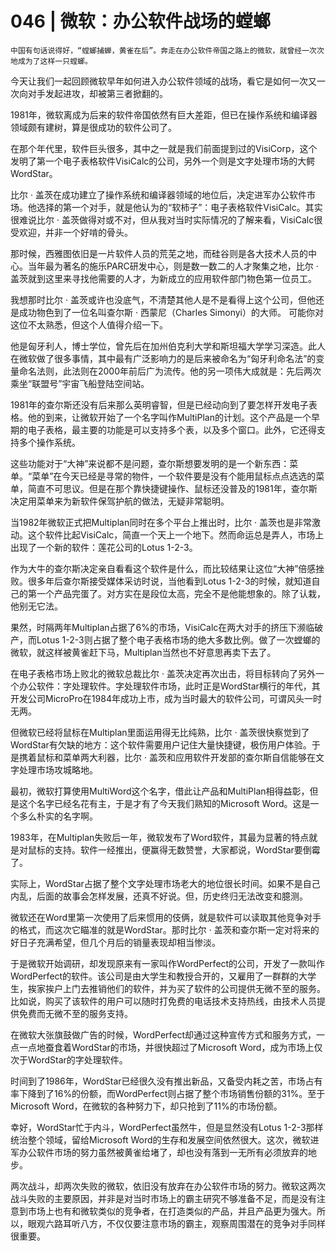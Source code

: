# 046 | 微软：办公软件战场的螳螂

    中国有句话说得好，“螳螂捕蝉，黄雀在后”。奔走在办公软件帝国之路上的微软，就曾经一次次地成为了这样一只螳螂。

今天让我们一起回顾微软早年如何进入办公软件领域的战场，看它是如何一次又一次向对手发起进攻，却被第三者掀翻的。

1981年，微软离成为后来的软件帝国依然有巨大差距，但已在操作系统和编译器领域颇有建树，算是很成功的软件公司了。

在那个年代里，软件巨头很多，其中之一就是我们前面提到过的VisiCorp，这个发明了第一个电子表格软件VisiCalc的公司，另外一个则是文字处理市场的大鳄WordStar。

比尔 · 盖茨在成功建立了操作系统和编译器领域的地位后，决定进军办公软件市场。他选择的第一个对手，就是他认为的“软柿子”：电子表格软件VisiCalc。其实很难说比尔 · 盖茨做得对或不对，但从我对当时实际情况的了解来看，VisiCalc很受欢迎，并非一个好啃的骨头。

那时候，西雅图依旧是一片软件人员的荒芜之地，而硅谷则是各大技术人员的中心。当年最为著名的施乐PARC研发中心，则是数一数二的人才聚集之地，比尔 · 盖茨就到这里来寻找他需要的人才，为新成立的应用软件部门物色第一位员工。

我想那时比尔 · 盖茨或许也没底气，不清楚其他人是不是看得上这个公司，但他还是成功物色到了一位名叫查尔斯 · 西蒙尼（Charles Simonyi）的大师。 可能你对这位不太熟悉，但这个人值得介绍一下。

他是匈牙利人，博士学位，曾先后在加州伯克利大学和斯坦福大学学习深造。此人在微软做了很多事情，其中最有广泛影响力的是后来被命名为“匈牙利命名法”的变量命名法则，此法则在2000年前后广为流传。他的另一项伟大成就是：先后两次乘坐“联盟号”宇宙飞船登陆空间站。

1981年的查尔斯还没有后来那么英明睿智，但是已经动向到了要怎样开发电子表格。他的到来，让微软开始了一个名字叫作MultiPlan的计划。这个产品是一个早期的电子表格，最主要的功能是可以支持多个表，以及多个窗口。此外，它还得支持多个操作系统。

这些功能对于“大神”来说都不是问题，查尔斯想要发明的是一个新东西：菜单。“菜单”在今天已经是寻常的物件，一个软件要是没有个能用鼠标点点选选的菜单，简直不可思议。但是在那个靠快捷键操作、鼠标还没普及的1981年，查尔斯决定用菜单来为新软件保驾护航的做法，无疑非常聪明。

当1982年微软正式把Multiplan同时在多个平台上推出时，比尔 · 盖茨也是非常激动。这个软件比起VisiCalc，简直一个天上一个地下。然而命运总是弄人，市场上出现了一个新的软件：莲花公司的Lotus 1-2-3。

作为大牛的查尔斯决定亲自看看这个软件是什么，而比较结果让这位“大神”倍感挫败。很多年后查尔斯接受媒体采访时说，当他看到Lotus 1-2-3的时候，就知道自己的第一个产品完蛋了。对方实在是段位太高，完全不是他能想象的。除了认栽，他别无它法。

果然，时隔两年Multiplan占据了6%的市场，VisiCalc在两大对手的挤压下濒临破产，而Lotus 1-2-3则占据了整个电子表格市场的绝大多数比例。做了一次螳螂的微软，就这样被黄雀赶下马，Multiplan当然也不好意思再卖下去了。

在电子表格市场上败北的微软总裁比尔 · 盖茨决定再次出击，将目标转向了另外一个办公软件：字处理软件。字处理软件市场，此时正是WordStar横行的年代，其开发公司MicroPro在1984年成功上市，成为当时最大的软件公司，可谓风头一时无两。

但微软已经将鼠标在Multiplan里面运用得无比纯熟，比尔 · 盖茨很快察觉到了WordStar有欠缺的地方：这个软件需要用户记住大量快捷键，极伤用户体验。于是携着鼠标和菜单两大利器，比尔 · 盖茨和应用软件开发部的查尔斯自信能够在文字处理市场攻城略地。

最初，微软打算使用MultiWord这个名字，借此让产品和MultiPlan相得益彰，但是这个名字已经名花有主，于是才有了今天我们熟知的Microsoft Word。这是一个多么朴实的名字啊。

1983年，在Multiplan失败后一年，微软发布了Word软件，其最为显著的特点就是对鼠标的支持。软件一经推出，便赢得无数赞誉，大家都说，WordStar要倒霉了。

实际上，WordStar占据了整个文字处理市场老大的地位很长时间。如果不是自己内乱，后面的故事会怎样发展，还真不好说。但，历史终归无法改变和臆测。

微软还在Word里第一次使用了后来惯用的伎俩，就是软件可以读取其他竞争对手的格式，而这次它瞄准的就是WordStar。那时比尔 · 盖茨和查尔斯一定对将来的好日子充满希望，但几个月后的销量表现却相当惨淡。

于是微软开始调研，却发现原来有一家叫作WordPerfect的公司，开发了一款叫作WordPerfect的软件。该公司是由大学生和教授合开的，又雇用了一群群的大学生，挨家挨户上门去推销他们的软件，并为买了软件的公司提供无微不至的服务。比如说，购买了该软件的用户可以随时打免费的电话技术支持热线，由技术人员提供免费而无微不至的服务支持。

在微软大张旗鼓做广告的时候，WordPerfect却通过这种宣传方式和服务方式，一点一点地蚕食着WordStar的市场，并很快超过了Microsoft Word，成为市场上仅次于WordStar的字处理软件。

时间到了1986年，WordStar已经很久没有推出新品，又备受内耗之苦，市场占有率下降到了16%的份额，而WordPerfect则占据了整个市场销售份额的31%。至于Microsoft Word，在微软的各种努力下，却只抢到了11%的市场份额。

幸好，WordStar忙于内斗，WordPerfect虽然牛，但是显然没有Lotus 1-2-3那样统治整个领域，留给Microsoft Word的生存和发展空间依然很大。这次，微软进军办公软件市场的努力虽然被黄雀给堵了，却也没有落到一无所有必须放弃的地步。

两次战斗，却两次失败的微软，依旧没有放弃在办公软件市场的努力。微软这两次战斗失败的主要原因，并非是对当时市场上的霸主研究不够准备不足，而是没有注意到市场上也有和微软类似的竞争者，在打造类似的产品，并且产品更为强大。所以，眼观六路耳听八方，不仅仅要注意市场的霸主，观察周围潜在的竞争对手同样很重要。
    